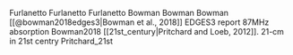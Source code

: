 Furlanetto	Furlanetto	Furlanetto 
Bowman	Bowman	Bowman 
[[@bowman2018edges3|Bowman et al., 2018]]	EDGES3 report 87MHz absorption	Bowman2018
[[21st_century|Pritchard and Loeb, 2012]]. 	21-cm in 21st centry	Pritchard_21st